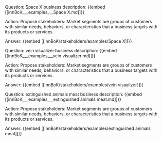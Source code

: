 Question: Space X business description:
{{embed [[innBoK___examples___Space X.md]]}}

Action: Propose stakeholders: Market segments are groups of customers with similar needs, behaviors, or characteristics that a business targets with its products or services.

Answer:
{{embed [[innBoK/stakeholders/examples/Space X]]}}

Question: vein visualizer business description:
{{embed [[innBoK___examples___vein visualizer.md]]}}

Action: Propose stakeholders: Market segments are groups of customers with similar needs, behaviors, or characteristics that a business targets with its products or services.

Answer:
{{embed [[innBoK/stakeholders/examples/vein visualizer]]}}

Question: extinguished animals meat business description:
{{embed [[innBoK___examples___extinguished animals meat.md]]}}

Action: Propose stakeholders: Market segments are groups of customers with similar needs, behaviors, or characteristics that a business targets with its products or services.

Answer:
{{embed [[innBoK/stakeholders/examples/extinguished animals meat]]}}













